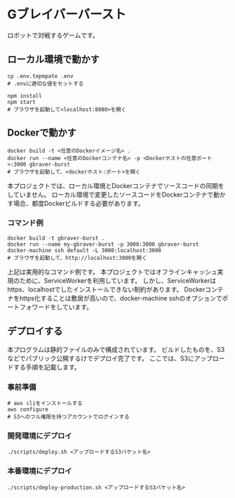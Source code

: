# Gブレイバーバースト
 
ロボットで対戦するゲームです。

## ローカル環境で動かす

```
cp .env.tepmpate .env
# .envに適切な値をセットする

npm install
npm start
# ブラウザを起動して<localhost:8080>を開く
```

## Dockerで動かす

```
docker build -t <任意のDockerイメージ名> .
docker run --name <任意のDockerコンテナ名> -p <Dockerホストの任意ポート>:3000 gbraver-burst
# ブラウザを起動して、<dockerホスト:ポート>を開く
```

本プロジェクトでは、ローカル環境とDockerコンテナでソースコードの同期をしていません。
ローカル環境で変更したソースコードをDockerコンテナで動かす場合、都度Dockerビルドする必要があります。

### コマンド例

```
docker build -t gbraver-burst .
docker run --name my-gbraver-burst -p 3000:3000 gbraver-burst
docker-machine ssh default -L 3000:localhost:3000
# ブラウザを起動して、http://localhost:3000を開く
```

上記は実用的なコマンド例です。
本プロジェクトではオフラインキャッシュ実現のために、ServiceWorkerを利用しています。
しかし、ServiceWorkerはhttps、localhostでしたインストールできない制約があります。
Dockerコンテナをhttps化することは敷居が高いので、docker-machine sshのオプションでポートフォワードをしています。

## デプロイする
本プログラムは静的ファイルのみで構成されています。
ビルドしたものを、S3などでパブリック公開するけでデプロイ完了です。
ここでは、S3にアップロードする手順を記載します。

### 事前準備

```
# aws cliをインストールする
aws configure
# S3へのフル権限を持つアカウントでログインする
```

### 開発環境にデプロイ

```
./scripts/deploy.sh <アップロードするS3バケット名>
```

### 本番環境にデプロイ

```
./scripts/deploy-production.sh <アップロードするS3バケット名>
```